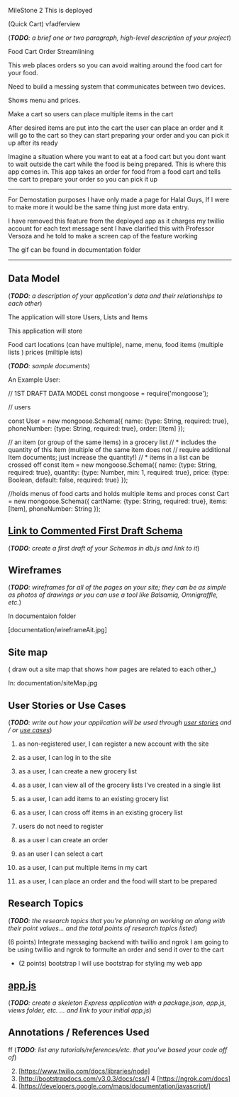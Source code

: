 MileStone 2
This is deployed


(Quick Cart)
vfadferview

(___TODO__: a brief one or two paragraph, high-level description of your project_)


Food Cart Order Streamlining 

This web places orders so you can avoid waiting around the food cart for your food. 

Need to build a messing system that communicates between two devices. 

Shows menu and prices. 

Make a cart so users can place multiple items in the cart 

After desired items are put into the cart the user can place an order and it will go to the cart so they can start preparing your order and you can pick it up after its ready 

Imagine a situation where you want to eat at a food cart but you dont want to wait outside the cart while the food is being prepared. 
This is where this app comes in. 
This app takes an order for food from a food cart and tells the cart to prepare your order so you can pick it up 


***********



For Demostation purposes I have only made a page for Halal Guys, If I were to make more it would be the same thing just 
more data entry. 

I have removed this feature from the deployed app as it charges my twillio account for each text message sent 
I have clarified this with Professor Versoza and he told to make a screen cap of the feature working 

The gif can be found in documentation folder   
************

## Data Model

(___TODO__: a description of your application's data and their relationships to each other_) 

The application will store Users, Lists and Items

This application will store

Food cart locations (can have multiple),
name, 
menu, 
food items (multiple lists )
prices (miltiple ists)


(___TODO__: sample documents_)

An Example User:


// 1ST DRAFT DATA MODEL
const mongoose = require('mongoose');

// users

const User = new mongoose.Schema({
  name: {type: String, required: true},
    phoneNumber: {type: String, required: true},
    order: [Item]
});

// an item (or group of the same items) in a grocery list
// * includes the quantity of this item (multiple of the same item does not 
//   require additional Item documents; just increase the quantity!)
// * items in a list can be crossed off
const Item = new mongoose.Schema({
  name: {type: String, required: true},
  quantity: {type: Number, min: 1, required: true},
  price: {type: Boolean, default: false, required: true}
});

//holds menus of food carts and holds multiple items and proces
const Cart = new mongoose.Schema({
  cartName: {type: String, required: true},
  items: [Item],
    phoneNumber: String
});





## [Link to Commented First Draft Schema](db.js) 

(___TODO__: create a first draft of your Schemas in db.js and link to it_)

## Wireframes

(___TODO__: wireframes for all of the pages on your site; they can be as simple as photos of drawings or you can use a tool like Balsamiq, Omnigraffle, etc._)

In documentaion folder 

[documentation/wireframeAit.jpg] 

## Site map

( draw out a site map that shows how pages are related to each other_)

In:  documentation/siteMap.jpg

## User Stories or Use Cases

(___TODO__: write out how your application will be used through [user stories](http://en.wikipedia.org/wiki/User_story#Format) and / or [use cases](https://www.mongodb.com/download-center?jmp=docs&_ga=1.47552679.1838903181.1489282706#previous)_)

1. as non-registered user, I can register a new account with the site
2. as a user, I can log in to the site
3. as a user, I can create a new grocery list
4. as a user, I can view all of the grocery lists I've created in a single list
5. as a user, I can add items to an existing grocery list
6. as a user, I can cross off items in an existing grocery list


1. users do not need to register 
2. as a user I can create an order 
3. as an user I can select a cart  
4. as a user, I can put multiple items in my cart 
5. as a user, I can place an order and the food will start to be prepared



## Research Topics

(___TODO__: the research topics that you're planning on working on along with their point values... and the total points of research topics listed_)


(6 points) Integrate messaging backend with twillio and ngrok 
    I am going to be using twillio and ngrok to formulte an order and send it over to the cart 
    
    
* (2 points) bootstrap 
    I will use bootstrap for styling my web app 
    

## [app.js](app.js) 

(___TODO__: create a skeleton Express application with a package.json, app.js, views folder, etc. ... and link to your initial app.js_)


## Annotations / References Used
ff
(___TODO__: list any tutorials/references/etc. that you've based your code off of_)

2. [https://www.twilio.com/docs/libraries/node]
3. [http://bootstrapdocs.com/v3.0.3/docs/css/]
4 [https://ngrok.com/docs]
5. [https://developers.google.com/maps/documentation/javascript/]
